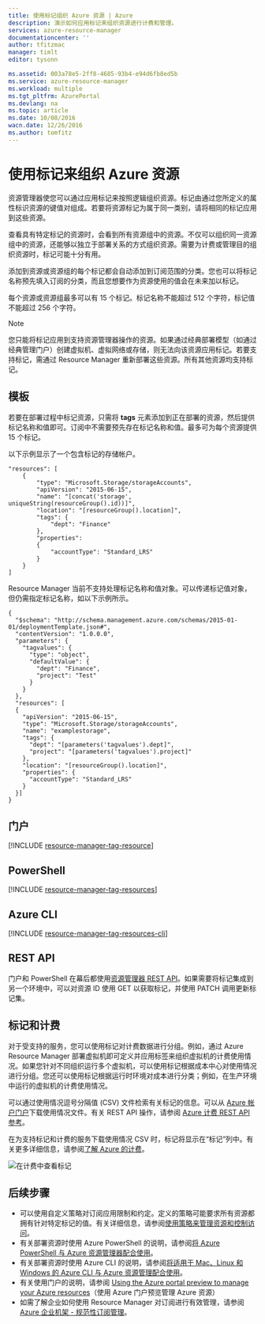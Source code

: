 ```yaml
---
title: 使用标记组织 Azure 资源 | Azure
description: 演示如何应用标记来组织资源进行计费和管理。
services: azure-resource-manager
documentationcenter: ''
author: tfitzmac
manager: timlt
editor: tysonn

ms.assetid: 003a78e5-2ff8-4685-93b4-e94d6fb8ed5b
ms.service: azure-resource-manager
ms.workload: multiple
ms.tgt_pltfrm: AzurePortal
ms.devlang: na
ms.topic: article
ms.date: 10/08/2016
wacn.date: 12/26/2016
ms.author: tomfitz
---
```


# 使用标记来组织 Azure 资源
资源管理器使您可以通过应用标记来按照逻辑组织资源。标记由通过您所定义的属性标识资源的键值对组成。若要将资源标记为属于同一类别，请将相同的标记应用到这些资源。

查看具有特定标记的资源时，会看到所有资源组中的资源。不仅可以组织同一资源组中的资源，还能够以独立于部署关系的方式组织资源。需要为计费或管理目的组织资源时，标记可能十分有用。

添加到资源或资源组的每个标记都会自动添加到订阅范围的分类。您也可以将标记名称预先填入订阅的分类，而且您想要作为资源使用的值会在未来加以标记。

每个资源或资源组最多可以有 15 个标记。标记名称不能超过 512 个字符，标记值不能超过 256 个字符。

> [!NOTE]
您只能将标记应用到支持资源管理器操作的资源。如果通过经典部署模型（如通过经典管理门户）创建虚拟机、虚拟网络或存储，则无法向该资源应用标记。若要支持标记，需通过 Resource Manager 重新部署这些资源。所有其他资源均支持标记。
> 
> 

## 模板
若要在部署过程中标记资源，只需将 **tags** 元素添加到正在部署的资源，然后提供标记名称和值即可。订阅中不需要预先存在标记名称和值。最多可为每个资源提供 15 个标记。

以下示例显示了一个包含标记的存储帐户。

```
"resources": [
    {
        "type": "Microsoft.Storage/storageAccounts",
        "apiVersion": "2015-06-15",
        "name": "[concat('storage', uniqueString(resourceGroup().id))]",
        "location": "[resourceGroup().location]",
        "tags": {
            "dept": "Finance"
        },
        "properties": 
        {
            "accountType": "Standard_LRS"
        }
    }
]
```

Resource Manager 当前不支持处理标记名称和值对象。可以传递标记值对象，但仍需指定标记名称，如以下示例所示。

```
{
  "$schema": "http://schema.management.azure.com/schemas/2015-01-01/deploymentTemplate.json#",
  "contentVersion": "1.0.0.0",
  "parameters": {
    "tagvalues": {
      "type": "object",
      "defaultValue": {
        "dept": "Finance",
        "project": "Test"
      }
    }
  },
  "resources": [
  {
    "apiVersion": "2015-06-15",
    "type": "Microsoft.Storage/storageAccounts",
    "name": "examplestorage",
    "tags": {
      "dept": "[parameters('tagvalues').dept]",
      "project": "[parameters('tagvalues').project]"
    },
    "location": "[resourceGroup().location]",
    "properties": {
      "accountType": "Standard_LRS"
    }
  }]
}
```

## 门户
[!INCLUDE [resource-manager-tag-resource](../../includes/resource-manager-tag-resources.md)]

## PowerShell
[!INCLUDE [resource-manager-tag-resources](../../includes/resource-manager-tag-resources-powershell.md)]

## Azure CLI
[!INCLUDE [resource-manager-tag-resources-cli](../../includes/resource-manager-tag-resources-cli.md)]

## REST API
门户和 PowerShell 在幕后都使用[资源管理器 REST API](https://docs.microsoft.com/rest/api/resources/)。如果需要将标记集成到另一个环境中，可以对资源 ID 使用 GET 以获取标记，并使用 PATCH 调用更新标记集。

## 标记和计费
对于受支持的服务，您可以使用标记对计费数据进行分组。例如，通过 Azure Resource Manager 部署虚拟机即可定义并应用标签来组织虚拟机的计费使用情况。如果您针对不同组织运行多个虚拟机，可以使用标记根据成本中心对使用情况进行分组。您还可以使用标记根据运行时环境对成本进行分类；例如，在生产环境中运行的虚拟机的计费使用情况。

可以通过使用情况逗号分隔值 (CSV) 文件检索有关标记的信息。可以从 [Azure 帐户门户](https://account.windowsazure.cn/)下载使用情况文件。有关 REST API 操作，请参阅 [Azure 计费 REST API 参考](https://msdn.microsoft.com/zh-cn/library/azure/1ea5b323-54bb-423d-916f-190de96c6a3c)。

在为支持标记和计费的服务下载使用情况 CSV 时，标记将显示在“标记”列中。有关更多详细信息，请参阅[了解 Azure 的计费](../billing-understand-your-bill.md)。

![在计费中查看标记](./media/resource-group-using-tags/billing_csv.png)

## 后续步骤
* 可以使用自定义策略对订阅应用限制和约定。定义的策略可能要求所有资源都拥有针对特定标记的值。有关详细信息，请参阅[使用策略来管理资源和控制访问](./resource-manager-policy.md)。
* 有关部署资源时使用 Azure PowerShell 的说明，请参阅[将 Azure PowerShell 与 Azure 资源管理器配合使用](./powershell-azure-resource-manager.md)。
* 有关部署资源时使用 Azure CLI 的说明，请参阅[将适用于 Mac、Linux 和 Windows 的 Azure CLI 与 Azure 资源管理配合使用](./xplat-cli-azure-resource-manager.md)。
* 有关使用门户的说明，请参阅 [Using the Azure portal preview to manage your Azure resources](./resource-group-portal.md)（使用 Azure 门户预览管理 Azure 资源）
* 如需了解企业如何使用 Resource Manager 对订阅进行有效管理，请参阅 [Azure 企业机架 - 规范性订阅管理](./resource-manager-subscription-governance.md)。

<!---HONumber=Mooncake_1219_2016-->